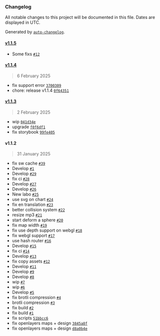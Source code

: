 ### Changelog

All notable changes to this project will be documented in this file. Dates are displayed in UTC.

Generated by [`auto-changelog`](https://github.com/CookPete/auto-changelog).

#### [v1.1.5](https://github.com/dovotori/dovotori.github.io/compare/v1.1.4...v1.1.5)

- Some fixs [`#12`](https://github.com/dovotori/dovotori.github.io/pull/12)

#### [v1.1.4](https://github.com/dovotori/dovotori.github.io/compare/v1.1.3...v1.1.4)

> 6 February 2025

- fix support error [`3700309`](https://github.com/dovotori/dovotori.github.io/commit/37003099581a0651f2818641c207f9055ad57d03)
- chore: release v1.1.4 [`0f64351`](https://github.com/dovotori/dovotori.github.io/commit/0f643512d0e77e57a19db97652514cfee68573b6)

#### [v1.1.3](https://github.com/dovotori/dovotori.github.io/compare/v1.1.2...v1.1.3)

> 2 February 2025

- wip [`041d34e`](https://github.com/dovotori/dovotori.github.io/commit/041d34edcb439bc8d9c6b3666b684b06cd0e5994)
- upgrade [`f0f6df1`](https://github.com/dovotori/dovotori.github.io/commit/f0f6df1f8c4ff80bda20f163d8cd22b1fe17d4ac)
- fix storybook [`99fe405`](https://github.com/dovotori/dovotori.github.io/commit/99fe405ead6da08ce1bdd9f1c36ddcff634e2a83)

#### v1.1.2

> 31 January 2025

- fix sw cache [`#39`](https://github.com/dovotori/dovotori.github.io/pull/39)
- Develop [`#1`](https://github.com/dovotori/dovotori.github.io/pull/1)
- Develop [`#29`](https://github.com/dovotori/dovotori.github.io/pull/29)
- fix ci [`#28`](https://github.com/dovotori/dovotori.github.io/pull/28)
- Develop [`#27`](https://github.com/dovotori/dovotori.github.io/pull/27)
- Develop [`#26`](https://github.com/dovotori/dovotori.github.io/pull/26)
- New labo [`#25`](https://github.com/dovotori/dovotori.github.io/pull/25)
- use svg on chart [`#24`](https://github.com/dovotori/dovotori.github.io/pull/24)
- fix en translation [`#23`](https://github.com/dovotori/dovotori.github.io/pull/23)
- better collision system [`#22`](https://github.com/dovotori/dovotori.github.io/pull/22)
- resize mp3 [`#21`](https://github.com/dovotori/dovotori.github.io/pull/21)
- start deform a sphere [`#20`](https://github.com/dovotori/dovotori.github.io/pull/20)
- fix map width [`#19`](https://github.com/dovotori/dovotori.github.io/pull/19)
- fix use depth support on webgl [`#18`](https://github.com/dovotori/dovotori.github.io/pull/18)
- fix webgl support [`#17`](https://github.com/dovotori/dovotori.github.io/pull/17)
- use hash router [`#16`](https://github.com/dovotori/dovotori.github.io/pull/16)
- Develop [`#15`](https://github.com/dovotori/dovotori.github.io/pull/15)
- fix ci [`#14`](https://github.com/dovotori/dovotori.github.io/pull/14)
- Develop [`#13`](https://github.com/dovotori/dovotori.github.io/pull/13)
- fix copy assets [`#12`](https://github.com/dovotori/dovotori.github.io/pull/12)
- Develop [`#11`](https://github.com/dovotori/dovotori.github.io/pull/11)
- Develop [`#9`](https://github.com/dovotori/dovotori.github.io/pull/9)
- Develop [`#8`](https://github.com/dovotori/dovotori.github.io/pull/8)
- wip [`#7`](https://github.com/dovotori/dovotori.github.io/pull/7)
- wip [`#6`](https://github.com/dovotori/dovotori.github.io/pull/6)
- Develop [`#5`](https://github.com/dovotori/dovotori.github.io/pull/5)
- fix brotli compression [`#4`](https://github.com/dovotori/dovotori.github.io/pull/4)
- brotli compression [`#3`](https://github.com/dovotori/dovotori.github.io/pull/3)
- fix build [`#2`](https://github.com/dovotori/dovotori.github.io/pull/2)
- fix build [`#1`](https://github.com/dovotori/dovotori.github.io/pull/1)
- fix scripts [`51bbcc6`](https://github.com/dovotori/dovotori.github.io/commit/51bbcc6aa046804035da55390c7eae7efc911490)
- fix openlayers maps + design [`3845a8f`](https://github.com/dovotori/dovotori.github.io/commit/3845a8fe64167b58ffd9598ffed99a217ac43009)
- fix openlayers maps + design [`d8a0b4e`](https://github.com/dovotori/dovotori.github.io/commit/d8a0b4e0cc24354d593f01f39c359e492230a13b)
